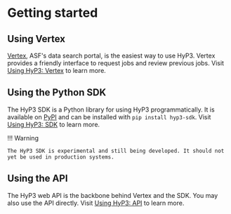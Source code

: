 # Getting started

## Using Vertex

[Vertex](https://search.asf.alaska.edu/), ASF's data search portal, is the easiest way to use HyP3. Vertex provides a
friendly interface to request jobs and review previous jobs. Visit [Using HyP3: Vertex](using/vertex.md) to learn more.

## Using the Python SDK

The HyP3 SDK is a Python library for using HyP3 programmatically. It is available on
[PyPI](https://pypi.org/project/hyp3-sdk/) and can be installed with `pip install hyp3-sdk`. Visit
[Using HyP3: SDK](using/skd.md) to learn more.

!!! Warning

    The HyP3 SDK is experimental and still being developed. It should not yet be used in production systems.

## Using the API

The HyP3 web API is the backbone behind Vertex and the SDK. You may also use the API directly. Visit
[Using HyP3: API](using/api.md) to learn more.
